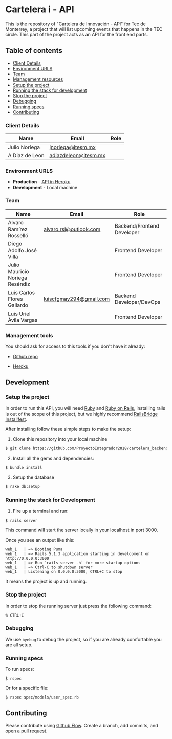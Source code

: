 # Cartelera i - API

This is the repository of "Cartelera de Innovación - API" for Tec de Monterrey,
a project that will list upcoming events that happens in the TEC circle. This
part of the project acts as an API for the front end parts.

## Table of contents

* [Client Details](#client-details)
* [Environment URLS](#environment-urls)
* [Team](#team)
* [Management resources](#management-resources)
* [Setup the project](#setup-the-project)
* [Running the stack for development](#running-the-stack-for-development)
* [Stop the project](#stop-the-project)
* [Debugging](#debugging)
* [Running specs](#running-specs)
* [Contributing](#contributing)


### Client Details

| Name               | Email                 | Role |
| ------------------ | --------------------- | ---- |
| Julio Noriega      | jnoriega@itesm.mx     |      |
| A Diaz de Leon     | adiazdeleon@itesm.mx  |      |


### Environment URLS

* **Production** - [API in Heroku](cartelerai-api.herokuapp.com)
* **Development** - Local machine

### Team

| Name                             | Email                   | Role                       |
| -------------------------------- | ----------------------- | -------------------------- |
| Alvaro Ramírez Rosselló          | alvaro.rsl@outlook.com  | Backend/Frontend Developer |
| Diego Adolfo José Villa          |                         | Frontend Developer         |
| Julio Mauricio Noriega Reséndiz  |                         | Frontend Developer         |
| Luis Carlos Flores Gallardo      | luiscfgmay294@gmail.com | Backend Developer/DevOps   |
| Luis Uriel Ávila Vargas          |                         | Frontend Developer         |

### Management tools

You should ask for access to this tools if you don't have it already:

* [Github repo](https://github.com/ProyectoIntegrador2018/cartelera_backend)
<!-- * [Backlog]() -->
* [Heroku](https://cartelera-api.herokuapp.com/)
<!-- * [Documentation]() -->

## Development

### Setup the project

In order to run this API, you will need [Ruby](https://www.ruby-lang.org/en/) and [Ruby on Rails](https://rubyonrails.org/),
installing rails is out of the scope of this project, but we highly recommend [RailsBridge Installfest](http://installfest.railsbridge.org/installfest/).

After installing follow these simple steps to make the setup:

1. Clone this repository into your local machine

```bash
$ git clone https://github.com/ProyectoIntegrador2018/cartelera_backend.git
```

2. Install all the gems and dependencies:

```bash
$ bundle install
```

3. Setup the database

```bash
$ rake db:setup
```

### Running the stack for Development

1. Fire up a terminal and run:

```bash
$ rails server
```

This command will start the server locally in your localhost in port 3000.

Once you see an output like this:

```
web_1   | => Booting Puma
web_1   | => Rails 5.1.3 application starting in development on http://0.0.0.0:3000
web_1   | => Run `rails server -h` for more startup options
web_1   | => Ctrl-C to shutdown server
web_1   | Listening on 0.0.0.0:3000, CTRL+C to stop
```

It means the project is up and running.

### Stop the project

In order to stop the running server just press the following command:

```
% CTRL+C
```

### Debugging

We use `byebug` to debug the project, so if you are already comfortable you are
all setup.

### Running specs

To run specs:

```
$ rspec
```

Or for a specific file:

```
$ rspec spec/models/user_spec.rb
```

## Contributing

Please contribute using [Github Flow](https://guides.github.com/introduction/flow/). Create a branch, add commits, and [open a pull request](https://github.com/ProyectoIntegrador2018/cartelera_backend).
